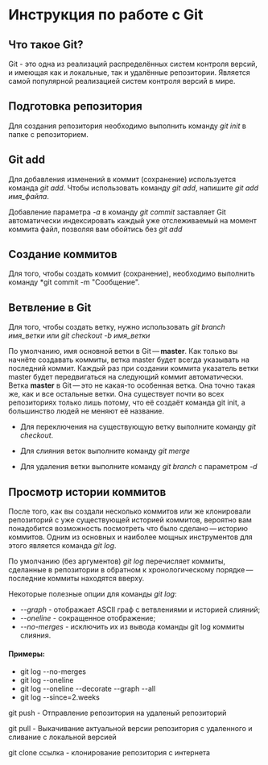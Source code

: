 # Инструкция по работе с Git

## Что такое Git?

Git - это одна из реализаций распределённых систем контроля версий, и имеющая как и локальные, так и удалённые репозитории. Является самой популярной реализацией систем контроля версий в мире. 

## Подготовка репозитория

Для создания репозитория необходимо выполнить команду *git init* в папке с репозиторием.

## Git add 

Для добавления изменений в коммит (сохранение) используется команда *git add*. Чтобы использовать команду *git add*, напишите *git add имя_файла*.

Добавление параметра *-a* в команду *git commit* заставляет Git автоматически индексировать каждый уже отслеживаемый на момент коммита файл, позволяя вам обойтись без *git add*

## Создание коммитов

Для того, чтобы создать коммит (сохранение), необходимо выполнить команду *git commit -m "Сообщение".

## Ветвление в Git

Для того, чтобы создать ветку, нужно использовать *git branch имя_ветки* или *git checkout -b имя_ветки*

По умолчанию, имя основной ветки в Git — **master**. Как только вы начнёте создавать коммиты, ветка master будет всегда указывать на последний коммит. Каждый раз при создании коммита указатель ветки master будет передвигаться на следующий коммит автоматически. Ветка **master** в Git — это не какая-то особенная ветка. Она точно такая же, как и все остальные ветки. Она существует почти во всех репозиториях только лишь потому, что её создаёт команда git init, а большинство людей не меняют её название.

* Для переключения на существующую ветку выполните команду *git checkout*.

* Для слияния веток выполните команду *git merge*

* Для удаления ветки выполните команду *git branch* с параметром *-d*

## Просмотр истории коммитов

После того, как вы создали несколько коммитов или же клонировали репозиторий с уже существующей историей коммитов, вероятно вам понадобится возможность посмотреть что было сделано — историю коммитов. Одним из основных и наиболее мощных инструментов для этого является команда *git log*.

По умолчанию (без аргументов) *git log* перечисляет коммиты, сделанные в репозитории в обратном к хронологическому порядке — последние коммиты находятся вверху.

Некоторые полезные опции для команды *git log*:
* *--graph* - отображает ASCII граф с ветвлениями и историей слияний;
* *--oneline* - сокращенное отображение;
* *--no-merges* - исключить их из вывода команды git log коммиты слияния.

#### Примеры:
* git log --no-merges
* git log --oneline
* git log --oneline --decorate --graph --all
* git log --since=2.weeks



git push - Отправление репозитория на удаленый репозиторий

git pull - Выкачивание актуальной версии репозитория с удаленного и сливание с локальной версией

git clone ссылка - клонирование репозитория с интернета
